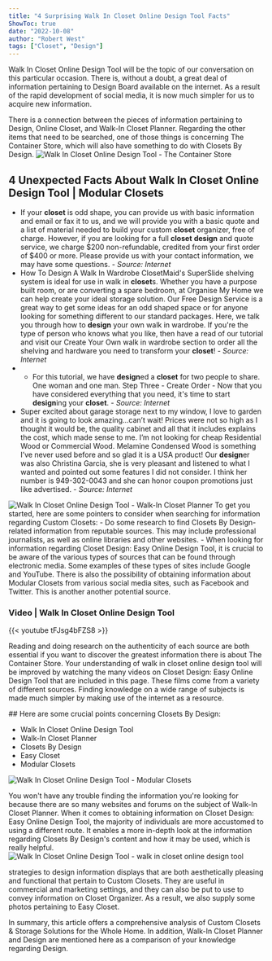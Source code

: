 ```yaml
---
title: "4 Surprising Walk In Closet Online Design Tool Facts"
ShowToc: true 
date: "2022-10-08"
author: "Robert West" 
tags: ["Closet", "Design"]
---
```


Walk In Closet Online Design Tool will be the topic of our conversation on this particular occasion. There is, without a doubt, a great deal of information pertaining to Design Board available on the internet. As a result of the rapid development of social media, it is now much simpler for us to acquire new information.

There is a connection between the pieces of information pertaining to Design, Online Closet, and Walk-In Closet Planner. Regarding the other items that need to be searched, one of those things is concerning The Container Store, which will also have something to do with Closets By Design.
<img loading="lazy" src="https://i.pinimg.com/originals/5b/50/c3/5b50c30aef94c0128aec448a62a58c4a.jpg" onerror="this.onerror=null;this.src='https://blogger.googleusercontent.com/img/a/AVvXsEhe7F7TRXHtjiKvHb5vS7DmnxvpHiDyoYyYvm1nHB3Qp2_w3BnM6A2eq4v7FYxCC9bfZt3a9vIMtAYEKUiaDQbHMg-ViyGmRIj39MLp0bGFfgfYw1Dc9q_H-T0wiTm3l0Uq42dETrN9eC8aGJ9_IORZsxST1AcLR7np1koOfcc7tnHa4S8Mwz_xD9d0=s16000';" alt="Walk In Closet Online Design Tool - The Container Store" >

## 4 Unexpected Facts About Walk In Closet Online Design Tool | Modular Closets
-   If your **closet** is odd shape, you can provide us with basic information and email or fax it to us, and we will provide you with a basic quote and a list of material needed to build your custom **closet** organizer, free of charge. However, if you are looking for a full **closet** **design** and quote service, we charge $200 non-refundable, credited from your first order of $400 or more. Please provide us with your contact information, we may have some questions. - <cite>Source: Internet</cite>
-   How To Design A Walk In Wardrobe ClosetMaid's SuperSlide shelving system is ideal for use in walk in **closet**s. Whether you have a purpose built room, or are converting a spare bedroom, at Organise My Home we can help create your ideal storage solution. Our Free Design Service is a great way to get some ideas for an odd shaped space or for anyone looking for something different to our standard packages. Here, we talk you through how to **design** your own walk in wardrobe. If you're the type of person who knows what you like, then have a read of our tutorial and visit our Create Your Own walk in wardrobe section to order all the shelving and hardware you need to transform your **closet**! - <cite>Source: Internet</cite>
-   - For this tutorial, we have **design**ed a **closet** for two people to share. One woman and one man. Step Three - Create Order - Now that you have considered everything that you need, it's time to start **design**ing your **closet**. - <cite>Source: Internet</cite>
-   Super excited about garage storage next to my window, I love to garden and it is going to look amazing...can’t wait! Prices were not so high as I thought it would be, the quality cabinet and all that it includes explains the cost, which made sense to me. I’m not looking for cheap Residential Wood or Commercial Wood. Melamine Condensed Wood is something I’ve never used before and so glad it is a USA product! Our **design**er was also Christina Garcia, she is very pleasant and listened to what I wanted and pointed out some features I did not consider. I think her number is 949-302-0043 and she can honor coupon promotions just like advertised. - <cite>Source: Internet</cite>


<img loading="lazy" src="https://i.pinimg.com/originals/56/1a/cd/561acd491f044b953f0f907ebfaf4c8a.jpg" onerror="this.onerror=null;this.src='https://blogger.googleusercontent.com/img/a/AVvXsEhe7F7TRXHtjiKvHb5vS7DmnxvpHiDyoYyYvm1nHB3Qp2_w3BnM6A2eq4v7FYxCC9bfZt3a9vIMtAYEKUiaDQbHMg-ViyGmRIj39MLp0bGFfgfYw1Dc9q_H-T0wiTm3l0Uq42dETrN9eC8aGJ9_IORZsxST1AcLR7np1koOfcc7tnHa4S8Mwz_xD9d0=s16000';" alt="Walk In Closet Online Design Tool - Walk-In Closet Planner" >
To get you started, here are some pointers to consider when searching for information regarding Custom Closets:
- Do some research to find Closets By Design-related information from reputable sources. This may include professional journalists, as well as online libraries and other websites.
- When looking for information regarding Closet Design: Easy Online Design Tool, it is crucial to be aware of the various types of sources that can be found through electronic media. Some examples of these types of sites include Google and YouTube. There is also the possibility of obtaining information about Modular Closets from various social media sites, such as Facebook and Twitter. This is another another potential source.

### Video | Walk In Closet Online Design Tool
{{< youtube tFJsg4bFZS8 >}} 


Reading and doing research on the authenticity of each source are both essential if you want to discover the greatest information there is about The Container Store.
Your understanding of walk in closet online design tool will be improved by watching the many videos on Closet Design: Easy Online Design Tool that are included in this page. These films come from a variety of different sources. Finding knowledge on a wide range of subjects is made much simpler by making use of the internet as a resource.
<script async="async" data-cfasync="false" src="//normallydemandedalter.com/fe63df3c5408708b15d8dc3d9b206b31/invoke.js"></script>
<div id="container-fe63df3c5408708b15d8dc3d9b206b31"></div>
## Here are some crucial points concerning Closets By Design:

- Walk In Closet Online Design Tool
- Walk-In Closet Planner
- Closets By Design
- Easy Closet
- Modular Closets

 <img loading="lazy" src="https://i.pinimg.com/originals/91/de/11/91de11f200ee13cf1e9f0762413975ef.jpg" onerror="this.onerror=null;this.src='https://blogger.googleusercontent.com/img/a/AVvXsEhe7F7TRXHtjiKvHb5vS7DmnxvpHiDyoYyYvm1nHB3Qp2_w3BnM6A2eq4v7FYxCC9bfZt3a9vIMtAYEKUiaDQbHMg-ViyGmRIj39MLp0bGFfgfYw1Dc9q_H-T0wiTm3l0Uq42dETrN9eC8aGJ9_IORZsxST1AcLR7np1koOfcc7tnHa4S8Mwz_xD9d0=s16000';" alt="Walk In Closet Online Design Tool - Modular Closets" >

You won't have any trouble finding the information you're looking for because there are so many websites and forums on the subject of Walk-In Closet Planner.
When it comes to obtaining information on Closet Design: Easy Online Design Tool, the majority of individuals are more accustomed to using a different route. It enables a more in-depth look at the information regarding Closets By Design's content and how it may be used, which is really helpful.
<img loading="lazy" src="https://i.pinimg.com/originals/ce/48/8f/ce488f003d3cf4a5c271891ab3cc6393.jpg" onerror="this.onerror=null;this.src='https://blogger.googleusercontent.com/img/a/AVvXsEhe7F7TRXHtjiKvHb5vS7DmnxvpHiDyoYyYvm1nHB3Qp2_w3BnM6A2eq4v7FYxCC9bfZt3a9vIMtAYEKUiaDQbHMg-ViyGmRIj39MLp0bGFfgfYw1Dc9q_H-T0wiTm3l0Uq42dETrN9eC8aGJ9_IORZsxST1AcLR7np1koOfcc7tnHa4S8Mwz_xD9d0=s16000';" alt="Walk In Closet Online Design Tool - walk in closet online design tool" >

strategies to design information displays that are both aesthetically pleasing and functional that pertain to Custom Closets. They are useful in commercial and marketing settings, and they can also be put to use to convey information on Closet Organizer. As a result, we also supply some photos pertaining to Easy Closet.

In summary, this article offers a comprehensive analysis of Custom Closets & Storage Solutions for the Whole Home. In addition, Walk-In Closet Planner and Design are mentioned here as a comparison of your knowledge regarding Design.

	


